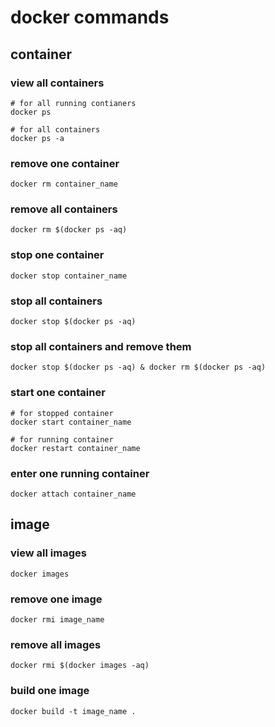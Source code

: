 
# docker commands

## container

### view all containers
```
# for all running contianers
docker ps

# for all containers
docker ps -a
```

### remove one container
```
docker rm container_name
```

### remove all containers
```
docker rm $(docker ps -aq)
```

### stop one container
```
docker stop container_name
```

### stop all containers
```
docker stop $(docker ps -aq)
```

### stop all containers and remove them
```
docker stop $(docker ps -aq) & docker rm $(docker ps -aq)
```

### start one container
```
# for stopped container
docker start container_name

# for running container
docker restart container_name
```

### enter one running container
```
docker attach container_name
```

## image

### view all images
```
docker images
```

### remove one image
```
docker rmi image_name
```

### remove all images
```
docker rmi $(docker images -aq)
```

### build one image
```
docker build -t image_name .
```




